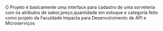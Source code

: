 O Projeto é basicamente uma interface para cadastro de uma sorveteria com os atributos de sabor,preço,quantidade em estoque e categoria feito como projeto da Faculdade Impacta para Desenvolvimento de API e Microserviços
